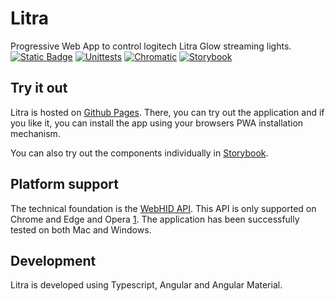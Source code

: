# Litra
Progressive Web App to control logitech Litra Glow streaming lights.
[![Static Badge](https://img.shields.io/badge/Go%20to%20app-black?logo=github)](https://axeljaeger.github.io/litra/)
[![Unittests](https://github.com/axeljaeger/litra/actions/workflows/unittests.yml/badge.svg)](https://github.com/axeljaeger/litra/actions/workflows/unittests.yml)
[![Chromatic](https://github.com/axeljaeger/litra/actions/workflows/chromatic.yml/badge.svg)](https://github.com/axeljaeger/litra/actions/workflows/chromatic.yml)
[![Storybook](https://img.shields.io/badge/storybook-26077C?logo=storybook&logoColor=%23ffffff&labelColor=%23E06A8C)](https://main--64ecff17a1f3bdc4e2c65141.chromatic.com)

## Try it out
Litra is hosted on [Github Pages](https://axeljaeger.github.io/litra/). There, you can try out the application and if you like it, you can install the app using your browsers PWA installation mechanism.

You can also try out the components individually in 
[Storybook](https://main--64ecff17a1f3bdc4e2c65141.chromatic.com).

## Platform support
The technical foundation is the [WebHID API](https://developer.mozilla.org/en-US/docs/Web/API/WebHID_API). This API is only supported on Chrome and Edge and Opera [1](https://developer.mozilla.org/en-US/docs/Web/API/WebHID_API#browser_compatibility). The application has been successfully tested on both Mac and Windows.

## Development
Litra is developed using Typescript, Angular and Angular Material.